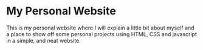 # My Personal Website

This is my personal website where I will explain a little bit about myself and a place to show off some personal projects using HTML, CSS and javascript in a simple, and neat website.